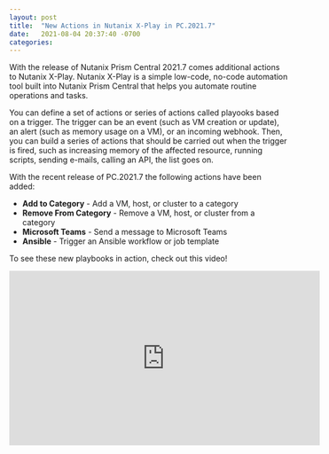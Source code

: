 ```yaml
---
layout: post
title:  "New Actions in Nutanix X-Play in PC.2021.7"
date:   2021-08-04 20:37:40 -0700
categories: 
---
```

With the release of Nutanix Prism Central 2021.7 comes additional actions to Nutanix X-Play. Nutanix X-Play is a simple low-code, no-code automation tool built into Nutanix Prism Central that helps you automate routine operations and tasks.

You can define a set of actions or series of actions called playooks based on a trigger. The trigger can be an event (such as VM creation or update), an alert (such as memory usage on a VM), or an incoming webhook. Then, you can build a series of actions that should be carried out when the trigger is fired, such as increasing memory of the affected resource, running scripts, sending e-mails, calling an API, the list goes on.

With the recent release of PC.2021.7 the following actions have been added:

- **Add to Category** - Add a VM, host, or cluster to a category
- **Remove From Category** - Remove a VM, host, or cluster from a category
- **Microsoft Teams** - Send a message to Microsoft Teams
- **Ansible** - Trigger an Ansible workflow or job template

To see these new playbooks in action, check out this video!

<iframe width="560" height="315" src="https://www.youtube.com/embed/q4HFcGMO11Q" title="YouTube video player" frameborder="0" allow="accelerometer; autoplay; clipboard-write; encrypted-media; gyroscope; picture-in-picture" allowfullscreen></iframe>


